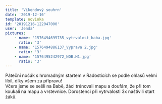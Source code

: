 ```yaml
---
title: 'Víkendový souhrn'
date: '2019-12-16'
template: novinka
id: '20191216-122047000'
user: 'Jenda'
pictures:
    - name: '1576494695735_vytrvalost_baba.jpg'
      ratio: '3'
    - name: '1576494886137_Vyprava 2.jpg'
      ratio: '3'
    - name: '1576495242972_NOB.H1.jpg'
      ratio: '3'
---
```

Páteční nočák s hromadným startem v Radosticích se podle ohlasů velmi líbil, díky všem za přípravu!  
Včera jsme se sešli na Babě, žáci trénovali mapu a doufám, že při tom koukali na mapu a vrstevnice. Dorostenci při vytrvalosti 3x naštívili start žáků.
